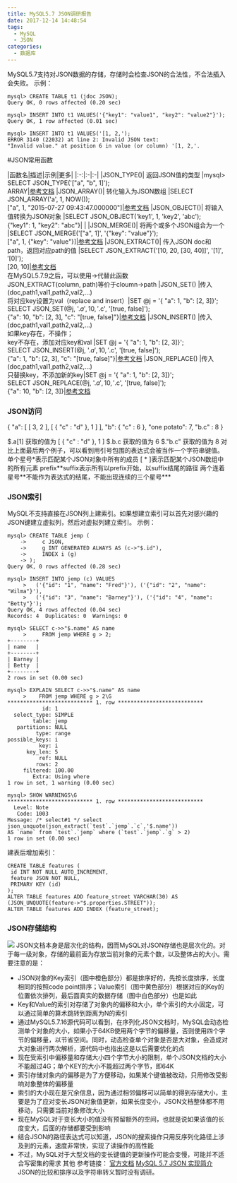```yaml
---
title: MySQL5.7 JSON调研报告
date: 2017-12-14 14:48:54
tags:
  - MySQL
  - JSON
categories:
  - 数据库
---
```

MySQL5.7支持对JSON数据的存储，存储时会检查JSON的合法性，不合法插入会失败。
示例：
```
mysql> CREATE TABLE t1 (jdoc JSON);
Query OK, 0 rows affected (0.20 sec)
 
mysql> INSERT INTO t1 VALUES('{"key1": "value1", "key2": "value2"}');
Query OK, 1 row affected (0.01 sec)
 
mysql> INSERT INTO t1 VALUES('[1, 2,');
ERROR 3140 (22032) at line 2: Invalid JSON text:
"Invalid value." at position 6 in value (or column) '[1, 2,'.
```

#JSON常用函数
 
|函数名|描述|示例|更多|
|:-:|:-|:-|
|JSON_TYPE()|	返回JSON值的类型	|mysql> SELECT JSON_TYPE('["a", "b", 1]');<br> ARRAY|[参考文档](https://dev.mysql.com/doc/refman/5.7/en/json-creation-functions.html#function_json-object)
|JSON_ARRAY()|	转化输入为JSON数组	|SELECT JSON_ARRAY('a', 1, NOW());<br>["a", 1, "2015-07-27 09:43:47.000000"]|[参考文档](https://dev.mysql.com/doc/refman/5.7/en/json-creation-functions.html#function_json-array)
|JSON_OBJECT()|	将输入值转换为JSON对象	|SELECT JSON_OBJECT('key1', 1, 'key2', 'abc');<br>{"key1": 1, "key2": "abc"}| |
|JSON_MERGE()|	将两个或多个JSON组合为一个	|SELECT JSON_MERGE('["a", 1]', '{"key": "value"}');<br>["a", 1, {"key": "value"}]|[参考文档](https://dev.mysql.com/doc/refman/5.7/en/json.html#json-normalization)
|JSON_EXTRACT()|	传入JSON doc和path，返回对应path的值	|SELECT JSON_EXTRACT('[10, 20, [30, 40]]', '$[1]', '$[0]');<br>[20, 10]|[参考文档](https://dev.mysql.com/doc/refman/5.7/en/json-search-functions.html#function_json-extract)<br>在MySQL5.7.9之后，可以使用→代替此函数<br>JSON_EXTRACT(column, path)等价于cloumn->path
|JSON_SET()	|传入(doc,path1,val1,path2,val2,...)<br>将对应key设置为val（replace and insert）|SET @j = '{ "a": 1, "b": [2, 3]}';<br>SELECT JSON_SET(@j, '$.a', 10, '$.c', '[true, false]');<br>{"a": 10, "b": [2, 3], "c": "[true, false]"}|[参考文档](https://dev.mysql.com/doc/refman/5.7/en/json-modification-functions.html#function_json-set)
|JSON_INSERT()	|传入(doc,path1,val1,path2,val2,...)<br>如果key存在，不操作；<br>key不存在，添加对应key和val |SET @j = '{ "a": 1, "b": [2, 3]}';<br>SELECT JSON_INSERT(@j, '$.a', 10, '$.c', '[true, false]'); <br>{"a": 1, "b": [2, 3], "c": "[true, false]"}|[参考文档](https://dev.mysql.com/doc/refman/5.7/en/json-modification-functions.html#function_json-insert)
|JSON_REPLACE()	|传入(doc,path1,val1,path2,val2,...)<br>只替换key，不添加新的key|SET @j = '{ "a": 1, "b": [2, 3]}';<br>SELECT JSON_REPLACE(@j, '$.a', 10, '$.c', '[true, false]'); <br>{"a": 10, "b": [2, 3]}|[参考文档](https://dev.mysql.com/doc/refman/5.7/en/json-modification-functions.html#function_json-replace)

### JSON访问
 { "a": [ [ 3, 2 ], [ { "c" : "d" }, 1 ] ], "b": { "c" : 6 }, "one potato": 7, "b.c" : 8 }

$.a[1] 获取的值为 [ { "c" : "d" }, 1 ]
$.b.c 获取的值为 6
$."b.c" 获取的值为 8
对比上面最后两个例子，可以看到用引号包围的表达式会被当作一个字符串键值。
单个星号\*表示匹配某个JSON对象中所有的成员
[ \* ]表示匹配某个JSON数组中的所有元素
prefix\*\*suffix表示所有以prefix开始，以suffix结尾的路径
两个连着星号\*\*不能作为表达式的结尾，不能出现连续的三个星号\*\*\*
 
### JSON索引
MySQL不支持直接在JSON列上建索引。如果想建立索引可以首先对感兴趣的JSON键建立虚拟列，然后对虚拟列建立索引。
示例：
```
mysql> CREATE TABLE jemp (
    ->     c JSON,
    ->     g INT GENERATED ALWAYS AS (c->"$.id"),
    ->     INDEX i (g)
    -> );
Query OK, 0 rows affected (0.28 sec)
 
mysql> INSERT INTO jemp (c) VALUES
     >   ('{"id": "1", "name": "Fred"}'), ('{"id": "2", "name": "Wilma"}'),
     >   ('{"id": "3", "name": "Barney"}'), ('{"id": "4", "name": "Betty"}');
Query OK, 4 rows affected (0.04 sec)
Records: 4  Duplicates: 0  Warnings: 0
 
mysql> SELECT c->>"$.name" AS name
     >     FROM jemp WHERE g > 2;
+--------+
| name   |
+--------+
| Barney |
| Betty  |
+--------+
2 rows in set (0.00 sec)
 
mysql> EXPLAIN SELECT c->>"$.name" AS name
     >    FROM jemp WHERE g > 2\G
*************************** 1. row ***************************
           id: 1
  select_type: SIMPLE
        table: jemp
   partitions: NULL
         type: range
possible_keys: i
          key: i
      key_len: 5
          ref: NULL
         rows: 2
     filtered: 100.00
        Extra: Using where
1 row in set, 1 warning (0.00 sec)
 
mysql> SHOW WARNINGS\G
*************************** 1. row ***************************
  Level: Note
   Code: 1003
Message: /* select#1 */ select json_unquote(json_extract(`test`.`jemp`.`c`,'$.name'))
AS `name` from `test`.`jemp` where (`test`.`jemp`.`g` > 2)
1 row in set (0.00 sec)
```
建表后增加索引：
```
CREATE TABLE features (
 id INT NOT NULL AUTO_INCREMENT,
 feature JSON NOT NULL,
 PRIMARY KEY (id)
);
ALTER TABLE features ADD feature_street VARCHAR(30) AS (JSON_UNQUOTE(feature->"$.properties.STREET"));
ALTER TABLE features ADD INDEX (feature_street);
```

### JSON存储结构
![](https://mc.qcloudimg.com/static/img/f6e178a22a7c6727a4778e8d3cb7a815/image.png)
JSON文档本身是层次化的结构，因而MySQL对JSON存储也是层次化的。对于每一级对象，存储的最前面为存放当前对象的元素个数，以及整体占的大小。需要注意的是：
- JSON对象的Key索引（图中橙色部分）都是排序好的，先按长度排序，长度相同的按照code point排序；Value索引（图中黄色部分）根据对应的Key的位置依次排列，最后面真实的数据存储（图中白色部分）也是如此
- Key和Value的索引对存储了对象内的偏移和大小，单个索引的大小固定，可以通过简单的算术跳转到距离为N的索引
- 通过MySQL5.7.16源代码可以看到，在序列化JSON文档时，MySQL会动态检测单个对象的大小，如果小于64KB使用两个字节的偏移量，否则使用四个字节的偏移量，以节省空间。同时，动态检查单个对象是否是大对象，会造成对大对象进行两次解析，源代码中也指出这是以后需要优化的点
- 现在受索引中偏移量和存储大小四个字节大小的限制，单个JSON文档的大小不能超过4G；单个KEY的大小不能超过两个字节，即64K
- 索引存储对象内的偏移是为了方便移动，如果某个键值被改动，只用修改受影响对象整体的偏移量
- 索引的大小现在是冗余信息，因为通过相邻偏移可以简单的得到存储大小，主要是为了应对变长JSON对象值更新，如果长度变小，JSON文档整体都不用移动，只需要当前对象修改大小
- 现在MySQL对于变长大小的值没有预留额外的空间，也就是说如果该值的长度变大，后面的存储都要受到影响
- 结合JSON的路径表达式可以知道，JSON的搜索操作只用反序列化路径上涉及到的元素，速度非常快，实现了读操作的高性能
- 不过，MySQL对于大型文档的变长键值的更新操作可能会变慢，可能并不适合写密集的需求
其他
参考链接：
[官方文档](https://dev.mysql.com/doc/refman/5.7/en/json.html)
[MySQL 5.7 JSON 实现简介](https://www.qcloud.com/community/article/164816001481011917)
JSON的比较和排序以及字符串转义暂时没有调研。